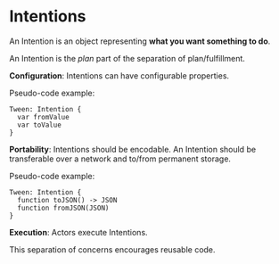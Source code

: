# Intentions

An Intention is an object representing **what you want something to do**.

An Intention is the *plan* part of the separation of plan/fulfillment.

**Configuration**: Intentions can have configurable properties.

Pseudo-code example:

    Tween: Intention {
      var fromValue
      var toValue
    }

**Portability**: Intentions should be encodable. An Intention should be transferable over a network and to/from permanent storage.

Pseudo-code example:

    Tween: Intention {
      function toJSON() -> JSON
      function fromJSON(JSON)
    }

**Execution**: Actors execute Intentions.

This separation of concerns encourages reusable code.